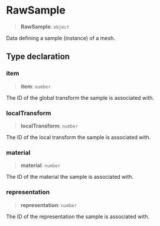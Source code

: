 # RawSample

> **RawSample**: `object`

Data defining a sample (instance) of a mesh.

## Type declaration

### item

> **item**: `number`

The ID of the global transform the sample is associated with.

### localTransform

> **localTransform**: `number`

The ID of the local transform the sample is associated with.

### material

> **material**: `number`

The ID of the material the sample is associated with.

### representation

> **representation**: `number`

The ID of the representation the sample is associated with.
